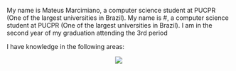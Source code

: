 
My name is Mateus Marcimiano, a computer science student at PUCPR (One of the largest universities in Brazil). My name is #, a computer science student at PUCPR (One of the largest universities in Brazil). I am in the second year of my graduation attending the 3rd period

I have knowledge in the following areas: 

<p align="center">
  <a href="https://skillicons.dev">
    <img src="https://skillicons.dev/icons?i=py,flask,java,c,html,css,js,mysql,linux&theme=light" />
  </a>
</p>
